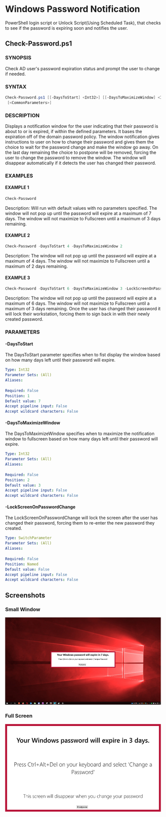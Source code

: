 # Windows Password Notification

PowerShell login script or Unlock Script(Using Scheduled Task), that checks to see if the password is expiring soon and notifies the user.

## Check-Password.ps1

### SYNOPSIS
Check AD user's password expiration status and prompt the user to change if needed.

### SYNTAX

```powershell
Check-Password.ps1 [[-DaysToStart] <Int32>] [[-DaysToMaximizeWindow] <Int32>] [-LockScreenOnPasswordChange]
 [<CommonParameters>]
```

### DESCRIPTION
Displays a notification window for the user indicating that their password is about to or is expired, if within the defined parameters.
It bases the expiration off of the domain password policy.
The window notification gives instructions to user on how to change their password and gives them the choice to wait for the password change and make the window go away.
On the last day remaining the choice to postpone will be removed, forcing the user to change the password to remove the window.
The window will disappear automatically if it detects the user has changed their password.

### EXAMPLES

#### EXAMPLE 1
```powershell
Check-Password
```

Description: Will run with default values with no parameters specified.
The window will not pop up until the password will expire at a maximum of 7 days.
The window will not maximize to Fullscreen until a maximum of 3 days remaining.

#### EXAMPLE 2
```powershell
Check-Password -DaysToStart 4 -DaysToMaximizeWindow 2
```

Description: The window will not pop up until the password will expire at a maximum of 4 days.
The window will not maximize to Fullscreen until a maximum of 2 days remaining.

#### EXAMPLE 3
```powershell
Check-Password -DaysToStart 6 -DaysToMaximizeWindow 3 -LockScreenOnPasswordChange
```

Description: The window will not pop up until the password will expire at a maximum of 6 days.
The window will not maximize to Fullscreen until a maximum of 3 days remaining.
Once the user has changed their password it will lock their workstation, forcing them to sign back in with their newly created password.

### PARAMETERS

#### -DaysToStart
The DaysToStart parameter specifies when to fist display the window based on how many days left until their password will expire.

```yaml
Type: Int32
Parameter Sets: (All)
Aliases:

Required: False
Position: 1
Default value: 7
Accept pipeline input: False
Accept wildcard characters: False
```

#### -DaysToMaximizeWindow
The DaysToMaximizeWindow specifies when to maximize the notification window to fullscreen based on how many days left until their password will expire.

```yaml
Type: Int32
Parameter Sets: (All)
Aliases:

Required: False
Position: 2
Default value: 3
Accept pipeline input: False
Accept wildcard characters: False
```

#### -LockScreenOnPasswordChange
The LockScreenOnPasswordChange will lock the screen after the user has changed their password, forcing them to re-enter the new password they created.

```yaml
Type: SwitchParameter
Parameter Sets: (All)
Aliases:

Required: False
Position: Named
Default value: False
Accept pipeline input: False
Accept wildcard characters: False
```

## Screenshots

### Small Window

![img](SmallWindow.png)

### Full Screen

![img](FullScreen.png)


